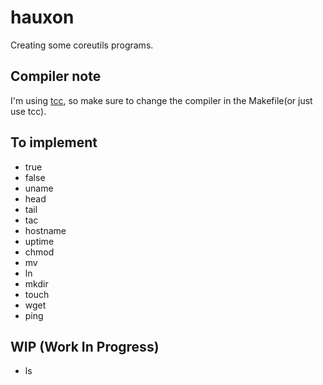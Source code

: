 # hauxon

Creating some coreutils programs.

## Compiler note

I'm using [tcc](https://bellard.org/tcc/), so make sure to change the compiler in the Makefile(or just use tcc).

## To implement

- true
- false
- uname
- head
- tail
- tac
- hostname
- uptime
- chmod
- mv
- ln
- mkdir
- touch
- wget
- ping

## WIP (Work In Progress)

- ls
